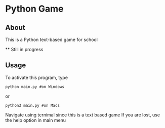 # Python Game
## About 

This is a Python text-based game for school

** Still in progress

## Usage

To activate this program, type

    python main.py #on Windows

or

    python3 main.py #on Macs

Navigate using ternimal since this is a text based game
If you are lost, use the help option in main menu
